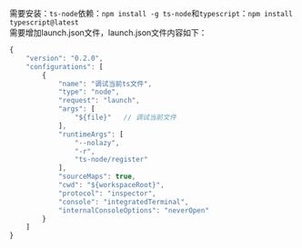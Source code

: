 需要安装：`ts-node`依赖：`npm install -g ts-node`和`typescript`：`npm install typescript@latest`<br />需要增加launch.json文件，launch.json文件内容如下：
```javascript
{
    "version": "0.2.0",
    "configurations": [
        {
            "name": "调试当前ts文件",
            "type": "node",
            "request": "launch",
            "args": [
                "${file}"	// 调试当前文件
            ],
            "runtimeArgs": [
                "--nolazy",
                "-r",
                "ts-node/register"
            ],
            "sourceMaps": true,
            "cwd": "${workspaceRoot}",
            "protocol": "inspector",
            "console": "integratedTerminal",
            "internalConsoleOptions": "neverOpen"
        }        
    ]
}
```
